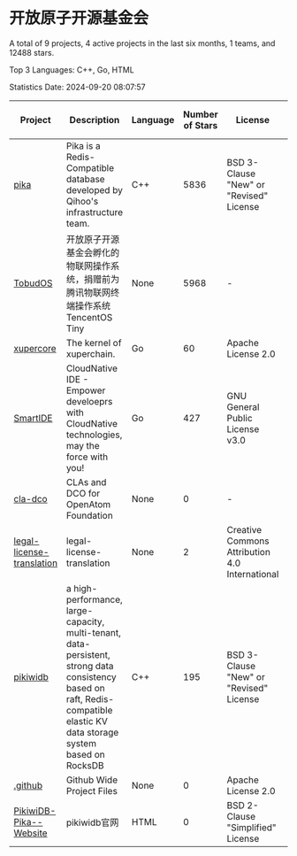 # 开放原子开源基金会

A total of 9 projects, 4 active projects in the last six months, 1 teams, and 12488 stars.

Top 3 Languages: C++, Go, HTML

Statistics Date: 2024-09-20 08:07:57

| Project | Description | Language | Number of Stars | License | Creation Date | Last Updated Date | Last Pushed Date |
| --- | --- | --- | --- | --- | --- | --- | --- |
| [pika](https://github.com/OpenAtomFoundation/pika) | Pika is a Redis-Compatible database developed by Qihoo's infrastructure team. | C++ | 5836 | BSD 3-Clause "New" or "Revised" License | 2014-11-03 | 2024-09-19 | 2024-09-19 |
| [TobudOS](https://github.com/OpenAtomFoundation/TobudOS) | 开放原子开源基金会孵化的物联网操作系统，捐赠前为腾讯物联网终端操作系统TencentOS Tiny | None | 5968 | - | 2019-08-23 | 2024-09-18 | 2024-02-02 |
| [xupercore](https://github.com/OpenAtomFoundation/xupercore) | The kernel of xuperchain. | Go | 60 | Apache License 2.0 | 2020-08-14 | 2024-08-17 | 2024-05-21 |
| [SmartIDE](https://github.com/OpenAtomFoundation/SmartIDE) | CloudNative IDE - Empower develoeprs with CloudNative technologies, may the force with you! | Go | 427 | GNU General Public License v3.0 | 2021-09-21 | 2024-09-04 | 2023-10-23 |
| [cla-dco](https://github.com/OpenAtomFoundation/cla-dco) | CLAs and DCO for OpenAtom Foundation | None | 0 | - | 2022-05-09 | 2022-05-25 | 2023-04-18 |
| [legal-license-translation](https://github.com/OpenAtomFoundation/legal-license-translation) | legal-license-translation | None | 2 | Creative Commons Attribution 4.0 International | 2022-11-10 | 2024-08-30 | 2024-03-01 |
| [pikiwidb](https://github.com/OpenAtomFoundation/pikiwidb) | a high-performance, large-capacity, multi-tenant, data-persistent, strong data consistency based on raft, Redis-compatible elastic KV data storage system based on RocksDB | C++ | 195 | BSD 3-Clause "New" or "Revised" License | 2023-10-11 | 2024-09-14 | 2024-08-26 |
| [.github](https://github.com/OpenAtomFoundation/.github) | Github Wide Project Files | None | 0 | Apache License 2.0 | 2023-11-22 | 2023-11-22 | 2023-11-27 |
| [PikiwiDB-Pika--Website](https://github.com/OpenAtomFoundation/PikiwiDB-Pika--Website) | pikiwidb官网 | HTML | 0 | BSD 2-Clause "Simplified" License | 2024-09-03 | 2024-09-03 | 2024-09-03 |
